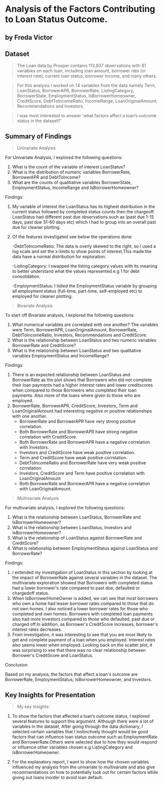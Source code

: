 # Analysis of the Factors Contributing to Loan Status Outcome.
## by Freda Victor


## Dataset

>  The Loan data by Prosper contains 113,937 observations with 81 variables on each loan, including loan amount, borrower rate (or interest rate), current loan status, borrower income, and many others. 

> For this analysis I worked on 14 variables from the data namely Term, LoanStatus, BorrowerAPR, BorrowerRate, ListingCategory, BorrowerState, EmploymentStatus, IsBorrowerHomeowner, CreditScore, DebtToIncomeRatio, IncomeRange, LoanOriginalAmount, Recommendations and Investors. 

> I was most interested to answer 'what factors affect a loan’s outcome status in the dataset?'


## Summary of Findings

> Univariate Analysis

For Univariate Analysis, I explored the following questions:
1. What is the count of the variable of interest LoanStatus?
2. What is the distribution of numeric variables BorrowerRate, BorrowerAPR and DebtToIncome?
3. What are the counts of qualitiative variables BorrowerState, EmploymentStatus, IncomeRange and IsBorrowerHomeowner?

Findings:
1. My variable of interest the LoanStatus has its highest distribution in the current status followed by completed status counts then the chargeoff. LoanStatus had different past due observations such as (past due 1-15 days, past due 31-60 days etc) which I had to group into an overall past due for cleaner plotting.

2. Of the features investigated see below the operations done:

   -DebtToIncomeRatio: The data is overly skewed to the right, so I used a log scale and set the x-limits to show points of interest.This made the data have a normal distribution for exploration.
    
   -ListingCategory: I swapped the listing category values with its meaning to better understand what the values represented e.g 1 for debt consolidation. 
    
   -EmploymentStatus: I tidied the EmploymentStatus variable by grouping all employment status (full-time, part-time, self-employed etc) to employed for cleaner plotting.

> Bivariate Analysis

To start off Bivariate analysis, I explored the following questions:
1. What numerical variables are correlated with one another? The variables were Term, BorrowerAPR, LoanOriginalAmount, BorrowerRate, DebtToIncomeRatio, Investors, Recommendations and CreditScore.
2. What is the relationship between LoanStatus and two numeric variables BorrowerRate and CreditScore?
3. What is the relationship between LoanStatus and two qualitative variables EmploymentStatus and IncomeRange?

Findings:
1. There is an expected relationship between LoanStatus and BorrowerRate as the plot shows that Borrowers who did not complete their loan payments had a higher interest rates and lower creditscores when compared to those Borrowers who completed their loan payments. Also more of the loans where given to those who are employed. 
2. BorrowerRate, BorrowerAPR, CreditScore, Investors, Term and LoanOriginalAmount had interesting negative or positive relationships with one another. 
    - BorrowerRate and BorrowerAPR have very strong positive correlation.
    - Both BorrowerRate and BorrowerAPR have strong negative correlation with CreditScore.
    - Both BorrowerRate and BorrowerAPR have a negative correlation with Investors.
    - Investors and CreditScore have weak positive correlation.
    - Term and CreditScore have weak positive correlation.
    - DebtToIncomeRatio and BorrowerRate have very weak positive correlation.
    - Investors, CreditScore and Term have positive correlation with LoanOriginalAmount
    - Both BorrowerRate and BorrowerAPR have a negative correlation with LoanOriginalAmount.
    
> Multivariate Analysis

For multivariate analysis, I explored the following questions:
1. What is the relationship between LoanStatus, BorrowerRate and IsBorrowerHomeowner?
2. What is the relationship between LoanStatus, Investors and IsBorrowerHomeowner?
3. What is the relationship of LoanStatus against BorrowerRate and CreditScore?
4. What is relationship between EmploymentStatus against LoanStatus and BorrowerRate?

Findings:

1. I extended my investigation of LoanStatus in this section by looking at the impact of BorrowerRate against several variables in the dataset. The multivariate exploration showed that Borrowers with completed status had a lower borrower's rate compared to past due, defaulted or chargedoff status.
2. When IsBorrowerHomeOwner is added, we can see that most borrowers who own a home had lesser borrower rates compared to those that do not own homes. I also noticed a lower borrower rates for those who completed and own homes. Borrowers with completed loan payments also had more investors compared to those who defaulted, past due or charged off.In addition, as Borrower's CreditScore increases, borrower's interest rates decreases.
3. From investigation, it was interesting to see that you are most likely to get and complete payment of a loan when you employed. Interest rates also seems lower when employed. Looking back on the scatter plot, it was surprising to see that there was no clear relationship between Borrower's CreditScore and LoanStatus.

Conclusion

Based on my analysis, the factors that affect a loan's outcome are BorrowerRate, EmploymentStatus, IsBorrowerHomeowner, and Investors. 



## Key Insights for Presentation

> My key insights:

1. To show the factors that affected a loan’s outcome status, I explored several features to support this argument. Although there were a lot of variables in the dataset, After going through the data dictionary, I selected certain variables that I instinctively thought would be good factors that can influence loan status outcome such as EmploymentRate and BorrowerRate.Others were selected due to how they would respond or influence other variables chosen e.g ListingCategory and IsBorrowerHomeowner.

2. For the explanatory report, I want to show how the chosen variables influenced my analysis from the univariate to multivariate and also give recommendations on how to potentially look out for certain factors while giving out loans inorder to avoid loan default.


















